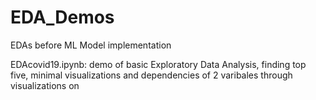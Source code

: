 # EDA_Demos
EDAs before ML Model implementation 

EDAcovid19.ipynb: demo of basic Exploratory Data Analysis, finding top five, minimal visualizations and dependencies of 2 varibales through visualizations on 
